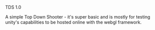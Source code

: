 TDS 1.0 


A simple Top Down Shooter - it's super basic and is mostly for testing unity's capabilities to be hosted online with the webgl framework.